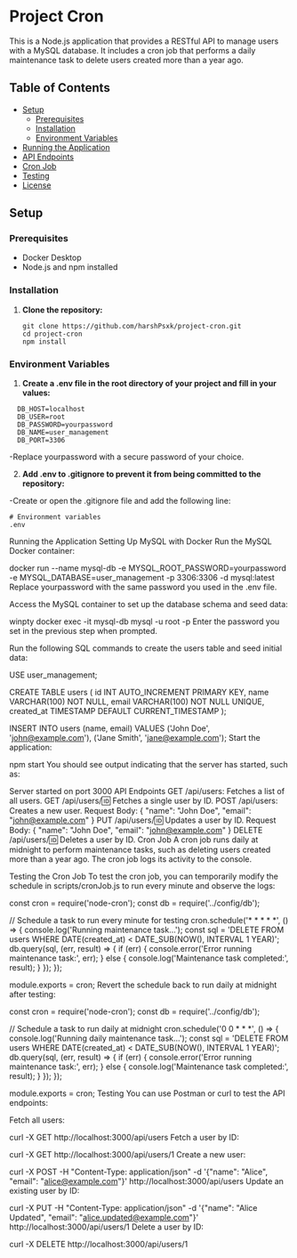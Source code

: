 # Project Cron

This is a Node.js application that provides a RESTful API to manage users with a MySQL database. It includes a cron job that performs a daily maintenance task to delete users created more than a year ago.

## Table of Contents

- [Setup](#setup)
  - [Prerequisites](#prerequisites)
  - [Installation](#installation)
  - [Environment Variables](#environment-variables)
- [Running the Application](#running-the-application)
- [API Endpoints](#api-endpoints)
- [Cron Job](#cron-job)
- [Testing](#testing)
- [License](#license)

## Setup

### Prerequisites

- Docker Desktop
- Node.js and npm installed

### Installation

1. **Clone the repository:**

   ```
   git clone https://github.com/harshPsxk/project-cron.git
   cd project-cron
   npm install
   
### Environment Variables

1. **Create a .env file in the root directory of your project and fill in your values:**
```
  DB_HOST=localhost
  DB_USER=root
  DB_PASSWORD=yourpassword
  DB_NAME=user_management
  DB_PORT=3306
```  
  -Replace yourpassword with a secure password of your choice.

2. **Add .env to .gitignore to prevent it from being committed to the repository:**

  -Create or open the .gitignore file and add the following line:

  ```
  # Environment variables
  .env
  ```
Running the Application
Setting Up MySQL with Docker
Run the MySQL Docker container:



docker run --name mysql-db -e MYSQL_ROOT_PASSWORD=yourpassword -e MYSQL_DATABASE=user_management -p 3306:3306 -d mysql:latest
Replace yourpassword with the same password you used in the .env file.

Access the MySQL container to set up the database schema and seed data:



winpty docker exec -it mysql-db mysql -u root -p
Enter the password you set in the previous step when prompted.

Run the following SQL commands to create the users table and seed initial data:



USE user_management;

CREATE TABLE users (
    id INT AUTO_INCREMENT PRIMARY KEY,
    name VARCHAR(100) NOT NULL,
    email VARCHAR(100) NOT NULL UNIQUE,
    created_at TIMESTAMP DEFAULT CURRENT_TIMESTAMP
);

INSERT INTO users (name, email) VALUES ('John Doe', 'john@example.com'), ('Jane Smith', 'jane@example.com');
Start the application:



npm start
You should see output indicating that the server has started, such as:



Server started on port 3000
API Endpoints
GET /api/users: Fetches a list of all users.
GET /api/users/:id: Fetches a single user by ID.
POST /api/users: Creates a new user.
Request Body: { "name": "John Doe", "email": "john@example.com" }
PUT /api/users/:id: Updates a user by ID.
Request Body: { "name": "John Doe", "email": "john@example.com" }
DELETE /api/users/:id: Deletes a user by ID.
Cron Job
A cron job runs daily at midnight to perform maintenance tasks, such as deleting users created more than a year ago. The cron job logs its activity to the console.

Testing the Cron Job
To test the cron job, you can temporarily modify the schedule in scripts/cronJob.js to run every minute and observe the logs:



const cron = require('node-cron');
const db = require('../config/db');

// Schedule a task to run every minute for testing
cron.schedule('* * * * *', () => {
    console.log('Running maintenance task...');
    const sql = 'DELETE FROM users WHERE DATE(created_at) < DATE_SUB(NOW(), INTERVAL 1 YEAR)';
    db.query(sql, (err, result) => {
        if (err) {
            console.error('Error running maintenance task:', err);
        } else {
            console.log('Maintenance task completed:', result);
        }
    });
});

module.exports = cron;
Revert the schedule back to run daily at midnight after testing:



const cron = require('node-cron');
const db = require('../config/db');

// Schedule a task to run daily at midnight
cron.schedule('0 0 * * *', () => {
    console.log('Running daily maintenance task...');
    const sql = 'DELETE FROM users WHERE DATE(created_at) < DATE_SUB(NOW(), INTERVAL 1 YEAR)';
    db.query(sql, (err, result) => {
        if (err) {
            console.error('Error running maintenance task:', err);
        } else {
            console.log('Maintenance task completed:', result);
        }
    });
});

module.exports = cron;
Testing
You can use Postman or curl to test the API endpoints:

Fetch all users:



curl -X GET http://localhost:3000/api/users
Fetch a user by ID:



curl -X GET http://localhost:3000/api/users/1
Create a new user:



curl -X POST -H "Content-Type: application/json" -d '{"name": "Alice", "email": "alice@example.com"}' http://localhost:3000/api/users
Update an existing user by ID:



curl -X PUT -H "Content-Type: application/json" -d '{"name": "Alice Updated", "email": "alice.updated@example.com"}' http://localhost:3000/api/users/1
Delete a user by ID:



curl -X DELETE http://localhost:3000/api/users/1
